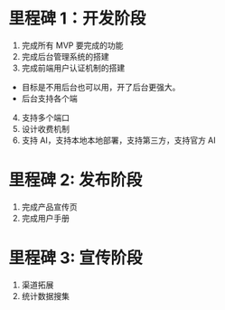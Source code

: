 # 里程碑 1：开发阶段

1. 完成所有 MVP 要完成的功能
2. 完成后台管理系统的搭建
3. 完成前端用户认证机制的搭建

- 目标是不用后台也可以用，开了后台更强大。
- 后台支持各个端

4. 支持多个端口
5. 设计收费机制
6. 支持 AI，支持本地本地部署，支持第三方，支持官方 AI

# 里程碑 2: 发布阶段

1. 完成产品宣传页
2. 完成用户手册

# 里程碑 3: 宣传阶段

1. 渠道拓展
2. 统计数据搜集

